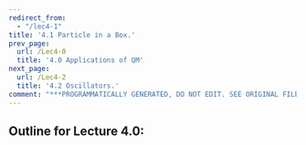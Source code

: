 ```yaml
---
redirect_from:
  - "/lec4-1"
title: '4.1 Particle in a Box.'
prev_page:
  url: /Lec4-0
  title: '4.0 Applications of QM'
next_page:
  url: /Lec4-2
  title: '4.2 Oscillators.'
comment: "***PROGRAMMATICALLY GENERATED, DO NOT EDIT. SEE ORIGINAL FILES IN /content***"
---
```

## Outline for Lecture 4.0:  

